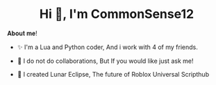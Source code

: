 <h1 align="center">Hi 👋, I'm CommonSense12</h1>
𝐀𝐛𝐨𝐮𝐭 𝐦𝐞!

- ✨️ I'm a Lua and Python coder, And i work with 4 of my friends.

- 🎉 I do not do collaborations, But If you would like just ask me!

- 🎊 I created Lunar Eclipse, The future of Roblox Universal Scripthub
